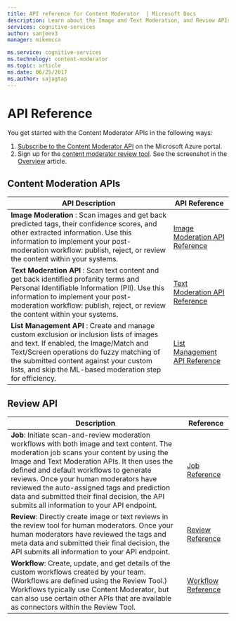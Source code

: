 ```yaml
---
title: API reference for Content Moderator  | Microsoft Docs
description: Learn about the Image and Text Moderation, and Review APIs for Content Moderator.
services: cognitive-services
author: sanjeev3
manager: mikemcca

ms.service: cognitive-services
ms.technology: content-moderator
ms.topic: article
ms.date: 06/25/2017
ms.author: sajagtap
---
```


# API Reference #
You get started with the Content Moderator APIs in the following ways:

  1. [Subscribe to the Content Moderator API](https://portal.azure.com/#create/Microsoft.CognitiveServices/apitype/ContentModerator) on the Microsoft Azure portal.
  1. Sign up for the [content moderator review tool](http://contentmoderator.cognitive.microsoft.com/). See the screenshot in the [Overview](overview.md) article.

## Content Moderation APIs ##

| API Description | API Reference |
| -------------------- |-------------|
| **Image Moderation** : Scan images and get back predicted tags, their confidence scores, and other extracted information. Use this information to implement your post-moderation workflow: publish, reject, or review the content within your systems.   | [Image Moderation API Reference](https://westus.dev.cognitive.microsoft.com/docs/services/57cf753a3f9b070c105bd2c1/operations/57cf753a3f9b070868a1f66c "Image Moderation API Reference")   |
| **Text Moderation API** : Scan text content and get back identified profanity terms and Personal Identifiable Information (PII). Use this information to implement your post-moderation workflow: publish, reject, or review the content within your systems. | [Text Moderation API Reference](https://westus.dev.cognitive.microsoft.com/docs/services/57cf753a3f9b070c105bd2c1/operations/57cf753a3f9b070868a1f66f "Text Moderation API Reference")   |
| **List Management API** : Create and manage custom exclusion or inclusion lists of images and text. If enabled, the Image/Match and Text/Screen operations do fuzzy matching of the submitted content against your custom lists, and skip the ML-based moderation step for efficiency. | [List Management API Reference](https://westus.dev.cognitive.microsoft.com/docs/services/57cf755e3f9b070c105bd2c2/operations/57cf755e3f9b070868a1f675 "List Management API Reference")   |

## Review API ##

| Description | Reference |
| -------------------- |-------------|
| **Job**: Initiate scan-and-review moderation workflows with both image and text content. The moderation job scans your content by using the Image and Text Moderation APIs. It then uses the defined and default workflows to generate reviews. Once your human moderators have reviewed the auto-assigned tags and prediction data and submitted their final decision, the API submits all information to your API endpoint. | [Job Reference](https://westus.dev.cognitive.microsoft.com/docs/services/580519463f9b070e5c591178/operations/580519483f9b0709fc47f9c5 "Job Reference")   |
| **Review**: Directly create image or text reviews in the review tool for human moderators. Once your human moderators have reviewed the tags and meta data and submitted their final decision, the API submits all information to your API endpoint. | [Review Reference](https://westus.dev.cognitive.microsoft.com/docs/services/580519463f9b070e5c591178/operations/580519483f9b0709fc47f9c4 "Review Reference")   |
| **Workflow**: Create, update, and get details of the custom workflows created by your team. (Workflows are defined using the Review Tool.) Workflows typically use Content Moderator, but can also use certain other APIs that are available as connectors within the Review Tool. | [Workflow Reference](https://westus.dev.cognitive.microsoft.com/docs/services/580519463f9b070e5c591178/operations/5813b46b3f9b0711b43c4c59 "Workflow Reference")   |
